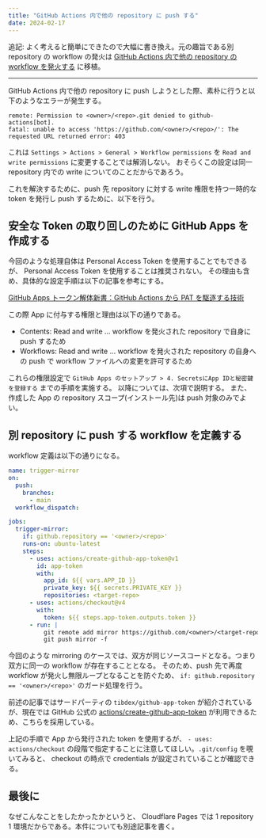 ```yaml
---
title: "GitHub Actions 内で他の repository に push する"
date: 2024-02-17
---
```


追記: よく考えると簡単にできたので大幅に書き換え。元の趣旨である別 repository の workflow の発火は [GitHub Actions 内で他の repository の workflow を発火する](2024-02-17-02-trigger-github-workflow-of-other-repo-in-github-actions.md) に移植。

---

GitHub Actions 内で他の repository に push しようとした際、素朴に行うと以下のようなエラーが発生する。

```shell
remote: Permission to <owner>/<repo>.git denied to github-actions[bot].
fatal: unable to access 'https://github.com/<owner>/<repo>/': The requested URL returned error: 403
```

これは `Settings > Actions > General > Workflow permissions` を `Read and write permissions` に変更することでは解消しない。
おそらくこの設定は同一 repository 内での write についてのことだからであろう。

これを解決するために、push 先 repository に対する write 権限を持つ一時的な token を発行し push するために、以下を行う。

## 安全な Token の取り回しのために GitHub Apps を作成する

今回のような処理自体は Personal Access Token を使用することでもできるが、 Personal Access Token を使用することは推奨されない。
その理由も含め、具体的な設定手順は以下の記事を参考にする。

[GitHub Apps トークン解体新書：GitHub Actions から PAT を駆逐する技術](https://zenn.dev/tmknom/articles/github-apps-token)

この際 App に付与する権限と理由は以下の通りである。

- Contents: Read and write ... workflow を発火された repository で自身に push するため
- Workflows: Read and write ... workflow を発火された repository の自身への push で workflow ファイルへの変更を許可するため

これらの権限設定で `GitHub Apps のセットアップ > 4. SecretsにApp IDと秘密鍵を登録する` までの手順を実施する。 以降については、次項で説明する。
また、作成した App の repository スコープ(インストール先)は push 対象のみでよい。

## 別 repository に push する workflow を定義する

workflow 定義は以下の通りになる。

```yaml
name: trigger-mirror
on:
  push:
    branches:
      - main
  workflow_dispatch:

jobs:
  trigger-mirror:
    if: github.repository == '<owner>/<repo>'
    runs-on: ubuntu-latest
    steps:
      - uses: actions/create-github-app-token@v1
        id: app-token
        with:
          app_id: ${{ vars.APP_ID }}
          private_key: ${{ secrets.PRIVATE_KEY }}
          repositories: <target-repo>
      - uses: actions/checkout@v4
        with:
          token: ${{ steps.app-token.outputs.token }}
      - run: |
          git remote add mirror https://github.com/<owner>/<target-repo>.git
          git push mirror -f
```

今回のような mirroring のケースでは、双方が同じソースコードとなる。つまり双方に同一の workflow が存在することとなる。
そのため、push 先で再度 workflow が発火し無限ループとなることを防ぐため、 `if: github.repository == '<owner>/<repo>'` のガード処理を行う。

前述の記事ではサードパーティの `tibdex/github-app-token` が紹介されているが、現在では GitHub 公式の [actions/create-github-app-token](https://github.com/marketplace/actions/create-github-app-token) が利用できるため、こちらを採用している。

上記の手順で App から発行された token を使用するが、 `- uses: actions/checkout` の段階で指定することに注意してほしい。`.git/config` を覗いてみると、 checkout の時点で credentials が設定されていることが確認できる。

## 最後に

なぜこんなことをしたかったかというと、 Cloudflare Pages では 1 repository 1 環境だからである。本件についても別途記事を書く。

